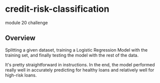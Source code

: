 # credit-risk-classification
module 20 challenge
## Overview
Splitting a given dataset, training a Logistic Regression Model with the training set, and finally testing the model with the rest of the data.

It's pretty straightforward in instructions. In the end, the model performed really well in accurately predicting for healthy loans and relatively well for high-risk loans.
